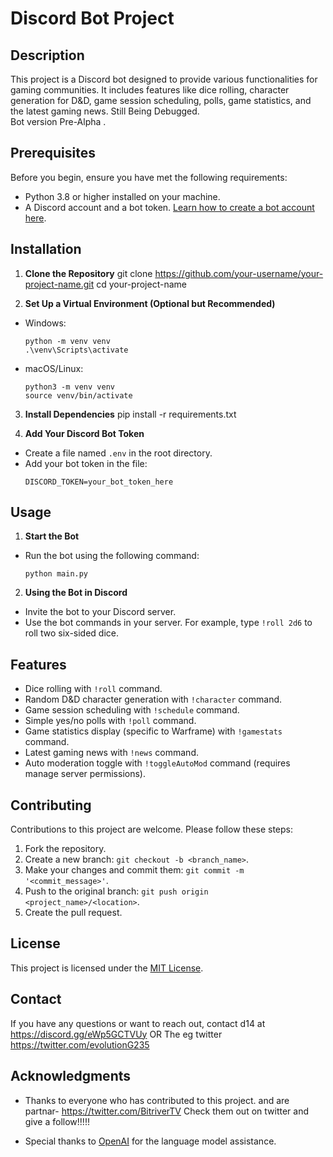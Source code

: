 # Discord Bot Project

## Description
This project is a Discord bot designed to provide various functionalities for gaming communities. It includes features like dice rolling, character generation for D&D, game session scheduling, polls, game statistics, and the latest gaming news. Still Being Debugged.       
 Bot version Pre-Alpha . 

## Prerequisites
Before you begin, ensure you have met the following requirements:
- Python 3.8 or higher installed on your machine.
- A Discord account and a bot token. [Learn how to create a bot account here](https://discordpy.readthedocs.io/en/stable/discord.html).

## Installation

1. **Clone the Repository**
git clone https://github.com/your-username/your-project-name.git
cd your-project-name

2. **Set Up a Virtual Environment (Optional but Recommended)**
- Windows:
  ```
  python -m venv venv
  .\venv\Scripts\activate
  ```
- macOS/Linux:
  ```
  python3 -m venv venv
  source venv/bin/activate
  ```

3. **Install Dependencies**
pip install -r requirements.txt

4. **Add Your Discord Bot Token**
- Create a file named `.env` in the root directory.
- Add your bot token in the file:
  ```
  DISCORD_TOKEN=your_bot_token_here
  ```

## Usage

1. **Start the Bot**
- Run the bot using the following command:
  ```
  python main.py
  ```

2. **Using the Bot in Discord**
- Invite the bot to your Discord server.
- Use the bot commands in your server. For example, type `!roll 2d6` to roll two six-sided dice.

## Features
- Dice rolling with `!roll` command.
- Random D&D character generation with `!character` command.
- Game session scheduling with `!schedule` command.
- Simple yes/no polls with `!poll` command.
- Game statistics display (specific to Warframe) with `!gamestats` command.
- Latest gaming news with `!news` command.
- Auto moderation toggle with `!toggleAutoMod` command (requires manage server permissions).

## Contributing
Contributions to this project are welcome. Please follow these steps:
1. Fork the repository.
2. Create a new branch: `git checkout -b <branch_name>`.
3. Make your changes and commit them: `git commit -m '<commit_message>'`.
4. Push to the original branch: `git push origin <project_name>/<location>`.
5. Create the pull request.


## License
This project is licensed under the [MIT License](LICENSE).

## Contact
If you have any questions or want to reach out, contact d14 at https://discord.gg/eWp5GCTVUy OR The eg twitter https://twitter.com/evolutionG235

## Acknowledgments
- Thanks to everyone who has contributed to this project.
and are partnar- https://twitter.com/BitriverTV Check them out on twitter and give a follow!!!!!



- Special thanks to [OpenAI](https://openai.com/) for the language model assistance.
